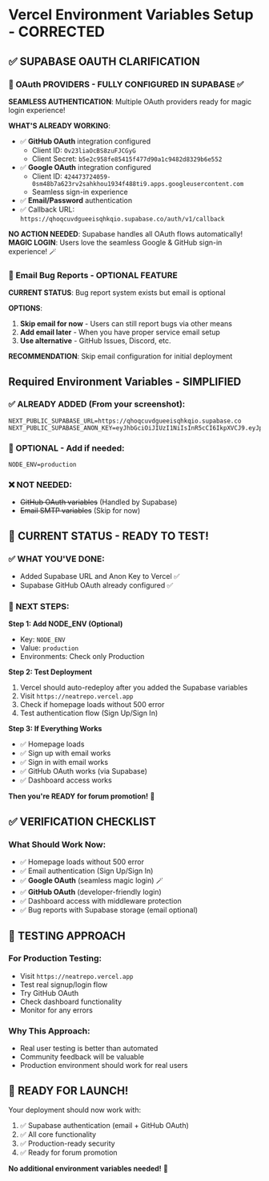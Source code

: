 # Vercel Environment Variables Setup - CORRECTED

## ✅ SUPABASE OAUTH CLARIFICATION

### 🔐 OAuth PROVIDERS - FULLY CONFIGURED IN SUPABASE ✅
**SEAMLESS AUTHENTICATION**: Multiple OAuth providers ready for magic login experience!

**WHAT'S ALREADY WORKING**:
- ✅ **GitHub OAuth** integration configured
  - Client ID: `Ov23liaOcBS8zuFJCGyG`
  - Client Secret: `b5e2c958fe85415f477d90a1c9482d8329b6e552`
- ✅ **Google OAuth** integration configured
  - Client ID: `424473724059-0sm48b7a623rv2sahkhou1934f488ti9.apps.googleusercontent.com`
  - Seamless sign-in experience
- ✅ **Email/Password** authentication
- ✅ Callback URL: `https://qhoqcuvdgueeisqhkqio.supabase.co/auth/v1/callback`

**NO ACTION NEEDED**: Supabase handles all OAuth flows automatically!
**MAGIC LOGIN**: Users love the seamless Google & GitHub sign-in experience! 🪄

### 📧 Email Bug Reports - OPTIONAL FEATURE
**CURRENT STATUS**: Bug report system exists but email is optional

**OPTIONS**:
1. **Skip email for now** - Users can still report bugs via other means
2. **Add email later** - When you have proper service email setup
3. **Use alternative** - GitHub Issues, Discord, etc.

**RECOMMENDATION**: Skip email configuration for initial deployment

## Required Environment Variables - SIMPLIFIED

### ✅ ALREADY ADDED (From your screenshot):
```
NEXT_PUBLIC_SUPABASE_URL=https://qhoqcuvdgueeisqhkqio.supabase.co
NEXT_PUBLIC_SUPABASE_ANON_KEY=eyJhbGciOiJIUzI1NiIsInR5cCI6IkpXVCJ9.eyJpc3MiOiJzdXBhYmFzZSIsInJlZiI6InFob3FjdXZkZ3VlZWlzcWhrcWlvIiwicm9sZSI6ImFub24iLCJpYXQiOjE3NTMxMDkxMTksImV4cCI6MjA2ODY4NTExOX0.e5ibUs6zWfPQ1et1BCWx22KWdw5Q1hhAyiLnCxQchzI
```

### 🎯 OPTIONAL - Add if needed:
```
NODE_ENV=production
```

### ❌ NOT NEEDED:
- ~~GitHub OAuth variables~~ (Handled by Supabase)
- ~~Email SMTP variables~~ (Skip for now)

## 🎯 CURRENT STATUS - READY TO TEST!

### ✅ WHAT YOU'VE DONE:
- Added Supabase URL and Anon Key to Vercel ✅
- Supabase GitHub OAuth already configured ✅

### 🚀 NEXT STEPS:

**Step 1: Add NODE_ENV (Optional)**
- Key: `NODE_ENV`
- Value: `production`
- Environments: Check only Production

**Step 2: Test Deployment**
1. Vercel should auto-redeploy after you added the Supabase variables
2. Visit `https://neatrepo.vercel.app`
3. Check if homepage loads without 500 error
4. Test authentication flow (Sign Up/Sign In)

**Step 3: If Everything Works**
- ✅ Homepage loads
- ✅ Sign up with email works
- ✅ Sign in with email works
- ✅ GitHub OAuth works (via Supabase)
- ✅ Dashboard access works

**Then you're READY for forum promotion!** 🎉

## ✅ VERIFICATION CHECKLIST

### What Should Work Now:
- ✅ Homepage loads without 500 error
- ✅ Email authentication (Sign Up/Sign In)
- ✅ **Google OAuth** (seamless magic login) 🪄
- ✅ **GitHub OAuth** (developer-friendly login)
- ✅ Dashboard access with middleware protection
- ✅ Bug reports with Supabase storage (email optional)

## 🧪 TESTING APPROACH

### For Production Testing:
- Visit `https://neatrepo.vercel.app`
- Test real signup/login flow
- Try GitHub OAuth
- Check dashboard functionality
- Monitor for any errors

### Why This Approach:
- Real user testing is better than automated
- Community feedback will be valuable
- Production environment should work for real users

## 🎉 READY FOR LAUNCH!

Your deployment should now work with:
1. ✅ Supabase authentication (email + GitHub OAuth)
2. ✅ All core functionality
3. ✅ Production-ready security
4. ✅ Ready for forum promotion

**No additional environment variables needed!** 🚀
